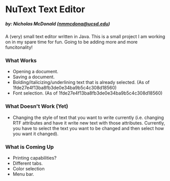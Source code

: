 # NuText Text Editor
##### by: Nicholas McDonald (<nmmcdona@ucsd.edu>)
A (very) small text editor written in Java. This is a small project I am working on in my spare time for fun. Going to be adding more and more funcitonality!

### What Works
+ Opening a document.
+ Saving a document.
+ Bolding/italicizing/underlining text that is already selected. (As of 1fde27e4f13ba8fb3de0e34ba9b5c4c308d18560)
+ Font selection. (As of 1fde27e4f13ba8fb3de0e34ba9b5c4c308d18560)

### What Doesn't Work (Yet)
+ Changing the style of text that you want to write currently (i.e. changing RTF attributes and have it write new text with those attributes. Currently, you have to select the text you want to be changed and then select how you want it changed).

### What is Coming Up
+ Printing capabilities?
+ Different tabs.
+ Color selection
+ Menu bar.
